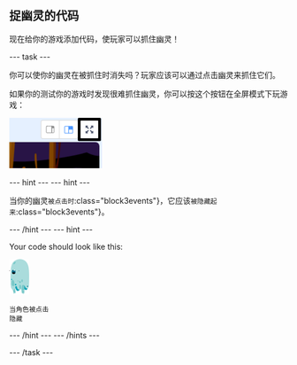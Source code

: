 ## 捉幽灵的代码

现在给你的游戏添加代码，使玩家可以抓住幽灵！

\--- task \---

你可以使你的幽灵在被抓住时消失吗？玩家应该可以通过点击幽灵来抓住它们。

如果你的测试你的游戏时发现很难抓住幽灵，你可以按这个按钮在全屏模式下玩游戏：

![截图](images/ghost-fullscreen-annotated.png)

\--- hint \--- \--- hint \---

当你的幽灵`被点击时`:class="block3events"}，它应该`被隐藏起来`:class="block3events"}。

\--- /hint \--- \--- hint \---

Your code should look like this:

![ghost-sprite](images/ghost-sprite.png)

```blocks3
当角色被点击
隐藏
```

\--- /hint \--- \--- /hints \---

\--- /task \---